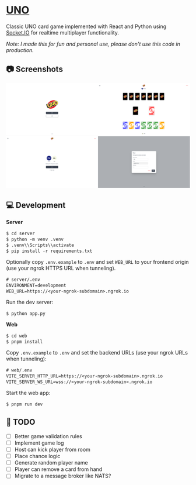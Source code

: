 # [UNO](https://uno-web-4m6k.onrender.com)

Classic UNO card game implemented with React and Python using [Socket.IO](https://socket.io/) for realtime multiplayer functionality.

_Note: I made this for fun and personal use, please don't use this code in production._

## 📷 Screenshots

<img width="50%" src="./docs/images/home.png"><img width="50%" src="./docs/images/game.png">
<img width="50%" src="./docs/images/room.png"><img width="50%" src="./docs/images/host.png">

## 💻 Development

**Server**

```
$ cd server
$ python -m venv .venv
$ .venv\\Scripts\\activate
$ pip install -r requirements.txt
```

Optionally copy `.env.example` to `.env` and set `WEB_URL` to your frontend origin (use your ngrok HTTPS URL when tunneling).

```
# server/.env
ENVIRONMENT=development
WEB_URL=https://<your-ngrok-subdomain>.ngrok.io
```

Run the dev server:

```
$ python app.py
```

**Web**

```
$ cd web
$ pnpm install
```

Copy `.env.example` to `.env` and set the backend URLs (use your ngrok URLs when tunneling):

```
# web/.env
VITE_SERVER_HTTP_URL=https://<your-ngrok-subdomain>.ngrok.io
VITE_SERVER_WS_URL=wss://<your-ngrok-subdomain>.ngrok.io
```

Start the web app:

```
$ pnpm run dev
```

## 📖 TODO

- [ ] Better game validation rules
- [ ] Implement game log
- [ ] Host can kick player from room
- [ ] Place chance logic
- [ ] Generate random player name
- [ ] Player can remove a card from hand
- [ ] Migrate to a message broker like NATS?
